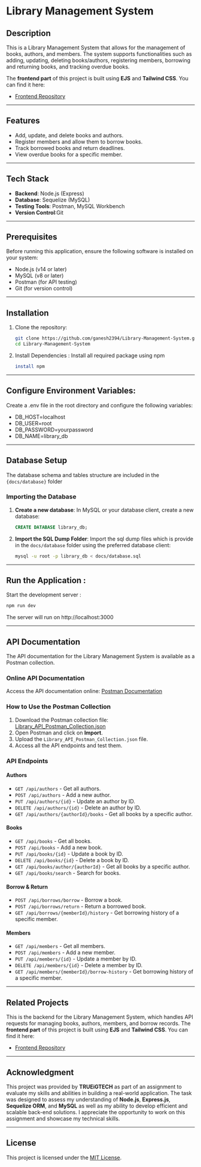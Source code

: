 # Library Management System

## Description

This is a Library Management System that allows for the management of books, authors, and members. The system supports functionalities such as adding, updating, deleting books/authors, registering members, borrowing and returning books, and tracking overdue books.

The **frontend part** of this project is built using **EJS** and **Tailwind CSS**. You can find it here:
- [Frontend Repository](https://github.com/ganesh2394/Library-Management-System-Frontend)
---

## Features

- Add, update, and delete books and authors.
- Register members and allow them to borrow books.
- Track borrowed books and return deadlines.
- View overdue books for a specific member.

---

## Tech Stack

- **Backend**: Node.js (Express)
- **Database**: Sequelize (MySQL)
- **Testing Tools**: Postman, MySQL Workbench
- **Version Control**:Git

---

## Prerequisites

Before running this application, ensure the following software is installed on your system:

- Node.js (v14 or later)
- MySQL (v8 or later)
- Postman (for API testing)
- Git (for version control)

---

## Installation

1. Clone the repository:

   ```bash
   git clone https://github.com/ganesh2394/Library-Management-System.git
   cd Library-Management-System
   ```

2. Install Dependencies : Install all required package using npm
   ```bash
   install npm
   ```

---

## Configure Environment Variables:

Create a .env file in the root directory and configure the following variables:

- DB_HOST=localhost
- DB_USER=root
- DB_PASSWORD=yourpassword
- DB_NAME=library_db

---

## Database Setup

The database schema and tables structure are included in the `{docs/database}` folder

### Importing the Database

1. **Create a new database**:
   In MySQL or your database client, create a new database:
   ```sql
   CREATE DATABASE library_db;
   ```
2. **Import the SQL Dump Folder**:
   Import the sql dump files which is provide in the `docs/database` folder using the preferred database client:
   ```bash
   mysql -u root -p library_db < docs/database.sql
   ```

---

## Run the Application :

Start the development server :

```bash
npm run dev
```

The server will run on http://localhost:3000

---

## API Documentation

The API documentation for the Library Management System is available as a Postman collection.

### Online API Documentation

Access the API documentation online: [Postman Documentation](https://documenter.getpostman.com/view/38671941/2sAYQakWbA)

### How to Use the Postman Collection

1. Download the Postman collection file: [Library_API_Postman_Collection.json](/docs/Library%20Management%20System.postman_collection.json)
2. Open Postman and click on **Import**.
3. Upload the `Library_API_Postman_Collection.json` file.
4. Access all the API endpoints and test them.

### API Endpoints

#### Authors

- `GET /api/authors` - Get all authors.
- `POST /api/authors` - Add a new author.
- `PUT /api/authors/{id}` - Update an author by ID.
- `DELETE /api/authors/{id}` - Delete an author by ID.
- `GET /api/authors/{authorId}/books` - Get all books by a specific author.

#### Books

- `GET /api/books` - Get all books.
- `POST /api/books` - Add a new book.
- `PUT /api/books/{id}` - Update a book by ID.
- `DELETE /api/books/{id}` - Delete a book by ID.
- `GET /api/books/author/{authorId}` - Get all books by a specific author.
- `GET /api/books/search` - Search for books.

#### Borrow & Return

- `POST /api/borrows/borrow` - Borrow a book.
- `POST /api/borrows/return` - Return a borrowed book.
- `GET /api/borrows/{memberId}/history` - Get borrowing history of a specific member.

#### Members

- `GET /api/members` - Get all members.
- `POST /api/members` - Add a new member.
- `PUT /api/members/{id}` - Update a member by ID.
- `DELETE /api/members/{id}` - Delete a member by ID.
- `GET /api/members/{memberId}/borrow-history` - Get borrowing history of a specific member.

---

## Related Projects
This is the backend for the Library Management System, which handles API requests for managing books, authors, members, and borrow records.
The **frontend part** of this project is built using **EJS** and **Tailwind CSS**. You can find it here:
- [Frontend Repository](https://github.com/ganesh2394/Library-Management-System-Frontend)

---

## Acknowledgment

This project was provided by **TRUEiGTECH** as part of an assignment to evaluate my skills and abilities in building a real-world application. The task was designed to assess my understanding of **Node.js**, **Express.js**, **Sequelize ORM**, and **MySQL** as well as my ability to develop efficient and scalable back-end solutions. I appreciate the opportunity to work on this assignment and showcase my technical skills.

---

## License

This project is licensed under the [MIT License](LICENSE).
